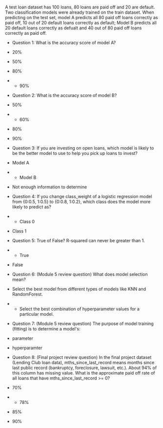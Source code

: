A test loan dataset has 100 loans, 80 loans are paid off and 20 are default. Two classification models were already trained on the train dataset. When predicting on the test set, model A predicts all 80 paid off loans correctly as paid off, 10 out of 20 default loans correctly as default; Model B predicts all 20 default loans correctly as defualt and 40 out of 80 paid off loans correctly as paid off.

- Question 1: What is the accuracy score of model A?
 - 20%
 - 50%
 - 80%
 - * 90%

- Question 2: What is the accuracy score of model B?
 - 50%
 - * 60%
 - 80%
 - 90%

- Question 3: If you are investing on open loans, which model is likely to be the better model to use to help you pick up loans to invest?
- Model A
- * Model B
- Not enough information to determine

- Question 4: If you change class_weight of a logistic regression model from {0:0.5, 1:0.5} to {0:0.8, 1:0.2}, which class does the model more likely to predict as?
- * Class 0
- Class 1

- Question 5: True of False? R-squared can never be greater than 1.
- * True
- False

- Question 6: (Module 5 review question) What does model selection mean?
- Select the best model from different types of models like KNN and RandomForest.
- * Select the best combination of hyperparameter values for a particular model.

- Question 7: (Module 5 review question) The purpose of model training (fitting) is to determine a model's:
- parameter
- hyperparamter

- Question 8: (Final project review question) In the final project dataset (Lending Club loan data), mths_since_last_record means months since last public record (bankruptcy, foreclosure, lawsuit, etc.). About 94% of this column has missing value. What is the approximate paid off rate of all loans that have mths_since_last_record >= 0?
- 70%
- * 78%
- 85%
- 90%
